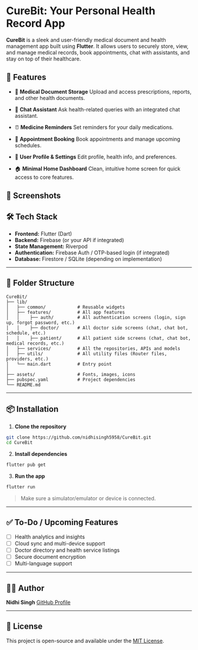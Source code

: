 # CureBit: Your Personal Health Record App

**CureBit** is a sleek and user-friendly medical document and health management app built using **Flutter**. It allows users to securely store, view, and manage medical records, book appointments, chat with assistants, and stay on top of their healthcare.

## 🚀 Features

* 📁 **Medical Document Storage**
  Upload and access prescriptions, reports, and other health documents.

* 💬 **Chat Assistant**
  Ask health-related queries with an integrated chat assistant.

* ⏰ **Medicine Reminders**
  Set reminders for your daily medications.

* 📅 **Appointment Booking**
  Book appointments and manage upcoming schedules.

* 👤 **User Profile & Settings**
  Edit profile, health info, and preferences.

* 🏠 **Minimal Home Dashboard**
  Clean, intuitive home screen for quick access to core features.

## 📱 Screenshots




## 🛠️ Tech Stack

* **Frontend:** Flutter (Dart)
* **Backend:** Firebase (or your API if integrated)
* **State Management:** Riverpod 
* **Authentication:** Firebase Auth / OTP-based login (if integrated)
* **Database:** Firestore / SQLite (depending on implementation)

---

## 📂 Folder Structure

```
CureBit/
├── lib/
│   ├── common/            # Reusable widgets
│   ├── features/          # All app features
│   │    ├── auth/         # All authentication screens (login, sign up, forgot password, etc.)   
│   │    ├── doctor/       # All doctor side screens (chat, chat bot, schedule, etc.)   
│   │    ├── patient/      # All patient side screens (chat, chat bot, medical records, etc.)   
│   ├── services/          # All the repositories, APIs and models   
│   ├── utils/             # All utility files (Router files, providers, etc.)
│   └── main.dart          # Entry point
│
├── assets/                # Fonts, images, icons
├── pubspec.yaml           # Project dependencies
└── README.md
```

---

## 📦 Installation

1. **Clone the repository**

```bash
git clone https://github.com/nidhisingh5958/CureBit.git
cd CureBit
```

2. **Install dependencies**

```bash
flutter pub get
```

3. **Run the app**

```bash
flutter run
```

> Make sure a simulator/emulator or device is connected.

---

## ✅ To-Do / Upcoming Features

* [ ] Health analytics and insights
* [ ] Cloud sync and multi-device support
* [ ] Doctor directory and health service listings
* [ ] Secure document encryption
* [ ] Multi-language support

---

## 🧑‍💻 Author

**Nidhi Singh**
[GitHub Profile](https://github.com/nidhisingh5958)

---

## 📄 License

This project is open-source and available under the [MIT License](LICENSE).

<!-- <a href="https://www.flaticon.com/free-icons/login" title="icons"></a> -->
